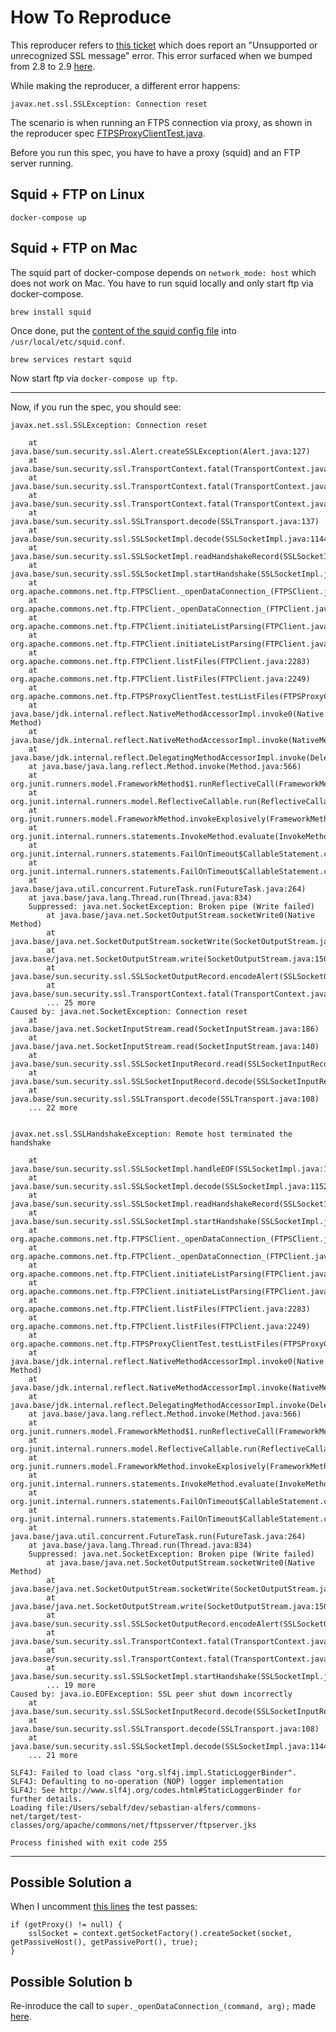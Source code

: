 # How To Reproduce 

This reproducer refers to [this ticket](https://issues.apache.org/jira/browse/NET-718) which does report an "Unsupported or unrecognized SSL message" error. This error surfaced when we bumped from 2.8 to 2.9 [here](https://github.com/akka/alpakka/pull/2945).

While making the reproducer, a different error happens:

```
javax.net.ssl.SSLException: Connection reset
```

The scenario is when running an FTPS connection via proxy, as shown in the reproducer spec [FTPSProxyClientTest.java](./src/test/java/org/apache/commons/net/ftp/FTPSProxyClientTest.java). 

Before you run this spec, you have to have a proxy (squid) and an FTP server running.

## Squid + FTP on Linux

```
docker-compose up
```

## Squid + FTP on Mac

The squid part of docker-compose depends on `network_mode: host` which does not work on Mac. You have to run squid locally and only start ftp via docker-compose.

```
brew install squid
```

Once done, put the [content of the squid config file](src/test/resources/squid.conf) into `/usr/local/etc/squid.conf`.

```
brew services restart squid
```

Now start ftp via `docker-compose up ftp`.

---

Now, if you run the spec, you should see:

```
javax.net.ssl.SSLException: Connection reset

	at java.base/sun.security.ssl.Alert.createSSLException(Alert.java:127)
	at java.base/sun.security.ssl.TransportContext.fatal(TransportContext.java:326)
	at java.base/sun.security.ssl.TransportContext.fatal(TransportContext.java:269)
	at java.base/sun.security.ssl.TransportContext.fatal(TransportContext.java:264)
	at java.base/sun.security.ssl.SSLTransport.decode(SSLTransport.java:137)
	at java.base/sun.security.ssl.SSLSocketImpl.decode(SSLSocketImpl.java:1144)
	at java.base/sun.security.ssl.SSLSocketImpl.readHandshakeRecord(SSLSocketImpl.java:1055)
	at java.base/sun.security.ssl.SSLSocketImpl.startHandshake(SSLSocketImpl.java:395)
	at org.apache.commons.net.ftp.FTPSClient._openDataConnection_(FTPSClient.java:278)
	at org.apache.commons.net.ftp.FTPClient._openDataConnection_(FTPClient.java:639)
	at org.apache.commons.net.ftp.FTPClient.initiateListParsing(FTPClient.java:1989)
	at org.apache.commons.net.ftp.FTPClient.initiateListParsing(FTPClient.java:2085)
	at org.apache.commons.net.ftp.FTPClient.listFiles(FTPClient.java:2283)
	at org.apache.commons.net.ftp.FTPClient.listFiles(FTPClient.java:2249)
	at org.apache.commons.net.ftp.FTPSProxyClientTest.testListFiles(FTPSProxyClientTest.java:94)
	at java.base/jdk.internal.reflect.NativeMethodAccessorImpl.invoke0(Native Method)
	at java.base/jdk.internal.reflect.NativeMethodAccessorImpl.invoke(NativeMethodAccessorImpl.java:62)
	at java.base/jdk.internal.reflect.DelegatingMethodAccessorImpl.invoke(DelegatingMethodAccessorImpl.java:43)
	at java.base/java.lang.reflect.Method.invoke(Method.java:566)
	at org.junit.runners.model.FrameworkMethod$1.runReflectiveCall(FrameworkMethod.java:59)
	at org.junit.internal.runners.model.ReflectiveCallable.run(ReflectiveCallable.java:12)
	at org.junit.runners.model.FrameworkMethod.invokeExplosively(FrameworkMethod.java:56)
	at org.junit.internal.runners.statements.InvokeMethod.evaluate(InvokeMethod.java:17)
	at org.junit.internal.runners.statements.FailOnTimeout$CallableStatement.call(FailOnTimeout.java:299)
	at org.junit.internal.runners.statements.FailOnTimeout$CallableStatement.call(FailOnTimeout.java:293)
	at java.base/java.util.concurrent.FutureTask.run(FutureTask.java:264)
	at java.base/java.lang.Thread.run(Thread.java:834)
	Suppressed: java.net.SocketException: Broken pipe (Write failed)
		at java.base/java.net.SocketOutputStream.socketWrite0(Native Method)
		at java.base/java.net.SocketOutputStream.socketWrite(SocketOutputStream.java:110)
		at java.base/java.net.SocketOutputStream.write(SocketOutputStream.java:150)
		at java.base/sun.security.ssl.SSLSocketOutputRecord.encodeAlert(SSLSocketOutputRecord.java:81)
		at java.base/sun.security.ssl.TransportContext.fatal(TransportContext.java:357)
		... 25 more
Caused by: java.net.SocketException: Connection reset
	at java.base/java.net.SocketInputStream.read(SocketInputStream.java:186)
	at java.base/java.net.SocketInputStream.read(SocketInputStream.java:140)
	at java.base/sun.security.ssl.SSLSocketInputRecord.read(SSLSocketInputRecord.java:448)
	at java.base/sun.security.ssl.SSLSocketInputRecord.decode(SSLSocketInputRecord.java:165)
	at java.base/sun.security.ssl.SSLTransport.decode(SSLTransport.java:108)
	... 22 more


javax.net.ssl.SSLHandshakeException: Remote host terminated the handshake

	at java.base/sun.security.ssl.SSLSocketImpl.handleEOF(SSLSocketImpl.java:1313)
	at java.base/sun.security.ssl.SSLSocketImpl.decode(SSLSocketImpl.java:1152)
	at java.base/sun.security.ssl.SSLSocketImpl.readHandshakeRecord(SSLSocketImpl.java:1055)
	at java.base/sun.security.ssl.SSLSocketImpl.startHandshake(SSLSocketImpl.java:395)
	at org.apache.commons.net.ftp.FTPSClient._openDataConnection_(FTPSClient.java:278)
	at org.apache.commons.net.ftp.FTPClient._openDataConnection_(FTPClient.java:639)
	at org.apache.commons.net.ftp.FTPClient.initiateListParsing(FTPClient.java:1989)
	at org.apache.commons.net.ftp.FTPClient.initiateListParsing(FTPClient.java:2085)
	at org.apache.commons.net.ftp.FTPClient.listFiles(FTPClient.java:2283)
	at org.apache.commons.net.ftp.FTPClient.listFiles(FTPClient.java:2249)
	at org.apache.commons.net.ftp.FTPSProxyClientTest.testListFiles(FTPSProxyClientTest.java:94)
	at java.base/jdk.internal.reflect.NativeMethodAccessorImpl.invoke0(Native Method)
	at java.base/jdk.internal.reflect.NativeMethodAccessorImpl.invoke(NativeMethodAccessorImpl.java:62)
	at java.base/jdk.internal.reflect.DelegatingMethodAccessorImpl.invoke(DelegatingMethodAccessorImpl.java:43)
	at java.base/java.lang.reflect.Method.invoke(Method.java:566)
	at org.junit.runners.model.FrameworkMethod$1.runReflectiveCall(FrameworkMethod.java:59)
	at org.junit.internal.runners.model.ReflectiveCallable.run(ReflectiveCallable.java:12)
	at org.junit.runners.model.FrameworkMethod.invokeExplosively(FrameworkMethod.java:56)
	at org.junit.internal.runners.statements.InvokeMethod.evaluate(InvokeMethod.java:17)
	at org.junit.internal.runners.statements.FailOnTimeout$CallableStatement.call(FailOnTimeout.java:299)
	at org.junit.internal.runners.statements.FailOnTimeout$CallableStatement.call(FailOnTimeout.java:293)
	at java.base/java.util.concurrent.FutureTask.run(FutureTask.java:264)
	at java.base/java.lang.Thread.run(Thread.java:834)
	Suppressed: java.net.SocketException: Broken pipe (Write failed)
		at java.base/java.net.SocketOutputStream.socketWrite0(Native Method)
		at java.base/java.net.SocketOutputStream.socketWrite(SocketOutputStream.java:110)
		at java.base/java.net.SocketOutputStream.write(SocketOutputStream.java:150)
		at java.base/sun.security.ssl.SSLSocketOutputRecord.encodeAlert(SSLSocketOutputRecord.java:81)
		at java.base/sun.security.ssl.TransportContext.fatal(TransportContext.java:357)
		at java.base/sun.security.ssl.TransportContext.fatal(TransportContext.java:269)
		at java.base/sun.security.ssl.SSLSocketImpl.startHandshake(SSLSocketImpl.java:398)
		... 19 more
Caused by: java.io.EOFException: SSL peer shut down incorrectly
	at java.base/sun.security.ssl.SSLSocketInputRecord.decode(SSLSocketInputRecord.java:167)
	at java.base/sun.security.ssl.SSLTransport.decode(SSLTransport.java:108)
	at java.base/sun.security.ssl.SSLSocketImpl.decode(SSLSocketImpl.java:1144)
	... 21 more

SLF4J: Failed to load class "org.slf4j.impl.StaticLoggerBinder".
SLF4J: Defaulting to no-operation (NOP) logger implementation
SLF4J: See http://www.slf4j.org/codes.html#StaticLoggerBinder for further details.
Loading file:/Users/sebalf/dev/sebastian-alfers/commons-net/target/test-classes/org/apache/commons/net/ftpsserver/ftpserver.jks

Process finished with exit code 255

```

---

## Possible Solution a

When I uncomment [this lines](https://github.com/apache/commons-net/blob/master/src/main/java/org/apache/commons/net/ftp/FTPSClient.java#L794-L796) the test passes:

```
if (getProxy() != null) {
    sslSocket = context.getSocketFactory().createSocket(socket, getPassiveHost(), getPassivePort(), true);
}
```

## Possible Solution b

Re-inroduce the call to `super._openDataConnection_(command, arg);` made [here](https://github.com/apache/commons-net/pull/90/files#diff-b4292a5bd3e39f502d24bce1eb934384a951a120080c870cdc68c0585a78c6e9R269).